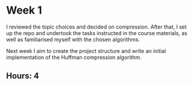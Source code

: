 # Week 1

I reviewed the topic choices and decided on compression. After that, I set up the repo and undertook the tasks instructed in the course materials, as well as familiarised myself with the chosen algorithms. 

Next week I aim to create the project structure and write an initial implementation of the Huffman compression algorithm.

## Hours: 4